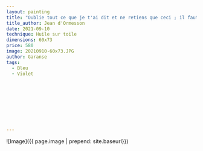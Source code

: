 ```yaml
---
layout: painting
title: "Oublie tout ce que je t'ai dit et ne retiens que ceci ; il faut trouver en toi-même : la justice, le bonheur, la simplicité, la grandeur." 
title_author: Jean d'Ormesson                                                            
date: 2021-09-10
technique: Huile sur toile 
dimensions: 60x73
price: 580
image: 20210910-60x73.JPG
author: Garanse
tags:
  - Bleu
  - Violet
  
  
  
  
  
  
  
  
  
---
```

![Image]({{ page.image | prepend: site.baseurl}})

